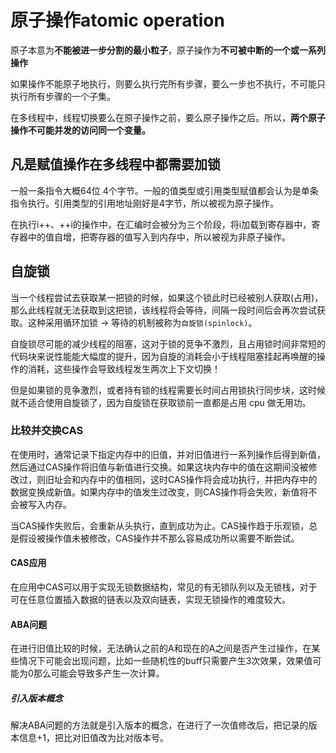# 原子操作atomic operation

原子本意为**不能被进一步分割的最小粒子**，原子操作为**不可被中断的一个或一系列操作**

如果操作不能原子地执行，则要么执行完所有步骤，要么一步也不执行，不可能只执行所有步骤的一个子集。

在多线程中，线程切换要么在原子操作之前，要么原子操作之后。所以，**两个原子操作不可能并发的访问同一个变量。**

## 凡是赋值操作在多线程中都需要加锁

一般一条指令大概64位 4个字节。一般的值类型或引用类型赋值都会认为是单条指令执行。引用类型的引用地址刚好是4字节，所以被视为原子操作。

在执行i++、++i的操作中，在汇编时会被分为三个阶段，将i加载到寄存器中，寄存器中的值自增，把寄存器的值写入到内存中，所以被视为非原子操作。

## 自旋锁

当一个线程尝试去获取某一把锁的时候，如果这个锁此时已经被别人获取(占用)，那么此线程就无法获取到这把锁，该线程将会等待，间隔一段时间后会再次尝试获取。这种采用循环加锁 -> 等待的机制被称为`自旋锁(spinlock)`。

自旋锁尽可能的减少线程的阻塞，这对于锁的竞争不激烈，且占用锁时间非常短的代码块来说性能能大幅度的提升，因为自旋的消耗会小于线程阻塞挂起再唤醒的操作的消耗，这些操作会导致线程发生两次上下文切换！

但是如果锁的竞争激烈，或者持有锁的线程需要长时间占用锁执行同步块，这时候就不适合使用自旋锁了，因为自旋锁在获取锁前一直都是占用 cpu 做无用功。

### 比较并交换CAS

在使用时，通常记录下指定内存中的旧值，并对旧值进行一系列操作后得到新值，然后通过CAS操作将旧值与新值进行交换。如果这块内存中的值在这期间没被修改过，则旧址会和内存中的值相同，这时CAS操作将会成功执行，并把内存中的数据变换成新值。如果内存中的值发生过改变，则CAS操作将会失败，新值将不会被写入内存。

当CAS操作失败后，会重新从头执行，直到成功为止。CAS操作趋于乐观锁，总是假设被操作值未被修改，CAS操作并不那么容易成功所以需要不断尝试。

#### CAS应用

在应用中CAS可以用于实现无锁数据结构，常见的有无锁队列以及无锁栈，对于可在任意位置插入数据的链表以及双向链表，实现无锁操作的难度较大。

#### ABA问题

在进行旧值比较的时候，无法确认之前的A和现在的A之间是否产生过操作，在某些情况下可能会出现问题，比如一些随机性的buff只需要产生3次效果，效果值可能为0那么可能会导致多产生一次计算。

##### 引入版本概念

解决ABA问题的方法就是引入版本的概念，在进行了一次值修改后，把记录的版本信息+1，把比对旧值改为比对版本号。